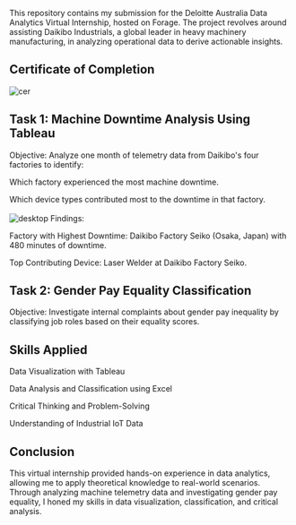 This repository contains my submission for the Deloitte Australia Data Analytics Virtual Internship, hosted on Forage. The project revolves around assisting Daikibo Industrials, a global leader in heavy machinery manufacturing, in analyzing operational data to derive actionable insights.
<br/>
## Certificate of Completion
![cer](https://github.com/Shriyaak/Virtual_Internships/blob/a48315213a141ab1ad0e7afeaccfc663b01c2824/Deloitte/Screenshot%202025-05-07%20024530.png)

## Task 1: Machine Downtime Analysis Using Tableau
Objective:
Analyze one month of telemetry data from Daikibo's four factories to identify:

Which factory experienced the most machine downtime.

Which device types contributed most to the downtime in that factory.
<br/> 
<br/>
![desktop](https://github.com/Shriyaak/Virtual_Internships/blob/7c5e25b802dc999e2ab63597317b286fcc175b39/Deloitte/Tableau_Dashboard1.png)
Findings:

Factory with Highest Downtime: Daikibo Factory Seiko (Osaka, Japan) with 480 minutes of downtime.

Top Contributing Device: Laser Welder at Daikibo Factory Seiko.

## Task 2:  Gender Pay Equality Classification
Objective:
Investigate internal complaints about gender pay inequality by classifying job roles based on their equality scores.

## Skills Applied
Data Visualization with Tableau

Data Analysis and Classification using Excel

Critical Thinking and Problem-Solving

Understanding of Industrial IoT Data


## Conclusion
This virtual internship provided hands-on experience in data analytics, allowing me to apply theoretical knowledge to real-world scenarios. Through analyzing machine telemetry data and investigating gender pay equality, I honed my skills in data visualization, classification, and critical analysis.
